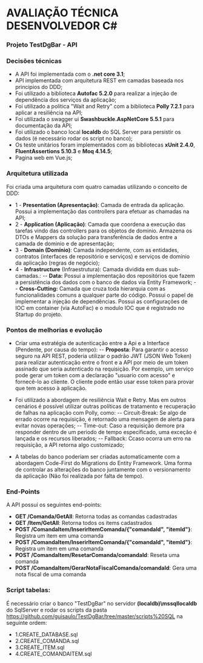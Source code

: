 # AVALIAÇÃO TÉCNICA DESENVOLVEDOR C#

### Projeto TestDgBar - API

### Decisões técnicas
  - A API foi implementada com o **.net core 3.1**;
  - API implementada com arquitetura REST em camadas baseada nos principios do DDD;
  - Foi utilizado a biblioteca **Autofac 5.2.0** para realizar a injeção de dependência dos serviços da aplicação;
  - Foi utilizado a politica "Wait and Retry" com a biblioteca **Polly 7.2.1** para aplicar a resiliência na API;
  - Foi utilizada o swagger ui **Swashbuckle.AspNetCore 5.5.1** para documentação da API;
  - Foi utilizado o banco local **localdb** do SQL Server para persistir os dados (é necessário rodar os script no banco); 
  - Os teste unitários foram implementados com as bibliotecas **xUnit 2.4.0**, **FluentAssertions 5.10.3** e **Moq 4.14.5**;
  - Pagina web em Vue.js;

### Arquitetura utilizada
Foi criada uma arquitetura com quatro camadas utilizando o conceito de DDD:
  - 1 - **Presentation (Apresentação)**: Camada de entrada da aplicação. Possui a implementação das controllers para efetuar as chamadas na API;
  - 2 - **Application (Aplicação)**: Camada que coordena a execução das tarefas vindo das controllers para os objetos de dominio. Armazena os DTOs e Mappers da solução para transferência de dados entre a camada de dominio e de apresentação;
  - 3 - **Domain (Domínio)**: Camada independente, com as entidades, contratos (interfaces de repositório e serviços) e serviços de domínio da aplicação (regras de negócio);
  - 4 - **Infrastructure** (Infraestrutura): Camada dividida em duas sub-camadas.:
  -- **Data:** Possui a implementação dos repositórios que fazem a persistência dos dados com o banco de dados via Entity Framework;
  -- **Cross-Cutting:** Camada que cruza toda hierarquia com as funcionalidades comuns a qualquer parte do código. Possui o papel de implementar a injeção de dependências. Possui as configurações de IOC em container (via AutoFac) e o modulo IOC que é registrado no Startup do projeto.

### Pontos de melhorias e evolução
  - Criar uma estratégia de autenticação entre a Api e a Interface (Pendente, por causa do tempo):
  -- **Proposta**: Para garantir o acesso seguro na API REST, poderia utilizar o padrão JWT (JSON Web Token) para realizar autenticação entre o front e a API por meio de um token assinado que seria autenticado na requisição. Por exemplo, um serviço pode gerar um token com a declaração "usuario com acesso" e fornecê-lo ao cliente. O cliente pode então usar esse token para provar que tem acesso à aplicação. 

  - Foi utilizado a abordagem de resiliência Wait e Retry. Mas em outros cenários é possível utilizar outras políticas de tratamento e recuperação de falhas na aplicação com Polly, como:
  -- Circuit-Break: Se algo de errado ocorre na requisição, é retornado uma mensagem de alerta para evitar novas operações;
  -- Time-out: Caso a requisição demore pra responder dentro de um periodo de tempo especificado, uma exceção é lançada e os recursos liberados;
  -- Fallback: Ccaso ocorra um erro na requisição, a API retorna algo customizado;

  - A tabelas do banco poderiam ser criadas automaticamente com a abordagem Code-First do Migrations do Entity Framework. Uma forma de controlar as alterações do banco juntamente com o versionamento da aplicação (Não foi realizada por falta de tempo).
  
### End-Points
A API possui os seguintes end-points:
  - **GET /Comanda/GetAll**: Retorna todas as comandas cadastradas
  - **GET /Item/GetAll**: Retorna todos os items cadastrados
  - **POST /ComandaItem/InserirItemComanda/{"comandaId", "itemId"}**: Registra um item em uma comanda
  - **POST /ComandaItem/InserirItemComanda/{"comandaId", "itemId"}**: Registra um item em uma comanda
  - **POST /ComandaItem/ResetarComanda/comandaId**: Reseta uma comanda
  - **POST /ComandaItem/GerarNotaFiscalComanda/comandaId**: Gera uma nota fiscal de uma comanda

### Script tabelas:

 É necessário criar o banco "TestDgBar" no servidor **(localdb)\\mssqllocaldb** do SqlServer e rodar os scripts da pasta https://github.com/guisaulo/TestDgBar/tree/master/scripts%20SQL na seguinte ordem:
  - 1.CREATE_DATABASE.sql
  - 2.CREATE_COMANDA.sql
  - 3.CREATE_ITEM.sql
  - 4.CREATE_COMANDAITEM.sql